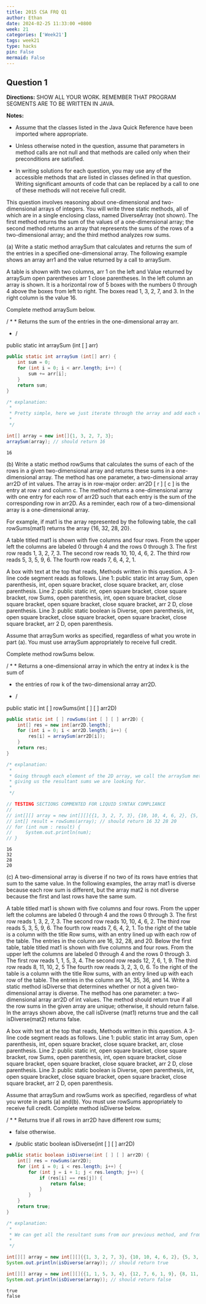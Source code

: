 ```yaml
---
title: 2015 CSA FRQ Q1
author: Ethan
date: 2024-02-25 11:33:00 +0800
week: 21
categories: ['Week21']
tags: week21
type: hacks
pin: False
mermaid: False
---
```


## Question 1

**Directions:** SHOW ALL YOUR WORK. REMEMBER THAT PROGRAM SEGMENTS ARE TO BE WRITTEN IN JAVA.

**Notes:**
 
 - Assume that the classes listed in the Java Quick Reference have been imported where appropriate.

 - Unless otherwise noted in the question, assume that parameters in method calls are not null and that methods are called only when their preconditions are satisfied.

 - In writing solutions for each question, you may use any of the accessible methods that are listed in classes defined in that question. Writing significant amounts of code that can be replaced by a call to one of these methods will not receive full credit.

This question involves reasoning about one-dimensional and two-dimensional arrays of integers. You will write three static methods, all of which are in a single enclosing class, named DiverseArray (not shown). The first method returns the sum of the values of a one-dimensional array; the second method returns an array that represents the sums of the rows of a two-dimensional array; and the third method analyzes row sums.


(a) Write a static method arraySum that calculates and returns the sum of the entries in a specified one-dimensional array. The following example shows an array arr1 and the value returned by a call to arraySum.

A table is shown with two columns, arr 1 on the left and Value returned by arraySum open parentheses arr 1 close parentheses. In the left column an array is shown. It is a horizontal row of 5 boxes with the numbers 0 through 4 above the boxes from left to right. The boxes read 1, 3, 2, 7, and 3. In the right column is the value 16.

Complete method arraySum below.

/ * * Returns the sum of the entries in the one-dimensional array arr.

* /

public static int arraySum (int [ ] arr)



```Java
public static int arraySum (int[] arr) {
    int sum = 0;
    for (int i = 0; i < arr.length; i++) {
        sum += arr[i];
    }
    return sum;
}

/* explanation:
 * 
 * Pretty simple, here we just iterate through the array and add each element to the sum, returning the final sum at the end.
 * 
 */

int[] array = new int[]{1, 3, 2, 7, 3};
arraySum(array); // should return 16
```




    16



(b) Write a static method rowSums that calculates the sums of each of the rows in a given two-dimensional array and returns these sums in a one-dimensional array. The method has one parameter, a two-dimensional array arr2D of int values. The array is in row-major order: arr2D [ r ] [ c ] is the entry at row r and column c. The method returns a one-dimensional array with one entry for each row of arr2D such that each entry is the sum of the corresponding row in arr2D. As a reminder, each row of a two-dimensional array is a one-dimensional array.

For example, if mat1 is the array represented by the following table, the call rowSums(mat1) returns the array {16, 32, 28, 20}.

 

A table titled mat1 is shown with five columns and four rows. From the upper left the columns are labeled 0 through 4 and the rows 0 through 3. The first row reads 1, 3, 2, 7, 3. The second row reads 10, 10, 4, 6, 2. The third row reads 5, 3, 5, 9, 6. The fourth row reads 7, 6, 4, 2, 1.

A box with text at the top that reads, Methods written in this question. A 3-line code segment reads as follows. Line 1: public static int array Sum, open parenthesis, int, open square bracket, close square bracket, arr, close parenthesis. Line 2: public static int, open square bracket, close square bracket, row Sums, open parenthesis, int, open square bracket, close square bracket, open square bracket, close square bracket, arr 2 D, close parenthesis. Line 3: public static boolean is Diverse, open parenthesis, int, open square bracket, close square bracket, open square bracket, close square bracket, arr 2 D, open parenthesis.  

 

Assume that arraySum works as specified, regardless of what you wrote in part (a). You must use arraySum appropriately to receive full credit.

Complete method rowSums below.

/ * * Returns a one-dimensional array in which the entry at index k is the sum of

* the entries of row k of the two-dimensional array arr2D.

* /

public static int [ ] rowSums(int [ ] [ ] arr2D)


```Java
public static int [ ] rowSums(int [ ] [ ] arr2D) {
    int[] res = new int[arr2D.length];
    for (int i = 0; i < arr2D.length; i++) {
        res[i] = arraySum(arr2D[i]);
    }
    return res;
}

/* explanation:
 * 
 * Going through each element of the 2D array, we call the arraySum method on each row and store sum the results array,
 * giving us the resultant sums we are looking for.
 * 
 */

// TESTING SECTIONS COMMENTED FOR LIQUID SYNTAX COMPLIANCE
//
// int[][] array = new int[][]{{1, 3, 2, 7, 3}, {10, 10, 4, 6, 2}, {5, 3, 5, 9, 6}, {7, 6, 4, 2, 1}};
// int[] result = rowSums(array); // should return 16 32 28 20
// for (int num : result) {
//     System.out.println(num);
// }
```

    16
    32
    28
    20


(c) A two-dimensional array is diverse if no two of its rows have entries that sum to the same value. In the following examples, the array mat1 is diverse because each row sum is different, but the array mat2 is not diverse because the first and last rows have the same sum.

A table titled mat1 is shown with five columns and four rows. From the upper left the columns are labeled 0 through 4 and the rows 0 through 3. The first row reads 1, 3, 2, 7, 3. The second row reads 10, 10, 4, 6, 2. The third row reads 5, 3, 5, 9, 6. The fourth row reads 7, 6, 4, 2, 1.   To the right of the table is a column with the title Row sums, with an entry lined up with each row of the table. The entries in the column are 16, 32, 28, and 20. Below the first table, table titled mat1 is shown with five columns and four rows. From the upper left the columns are labeled 0 through 4 and the rows 0 through 3. The first row reads 1, 1, 5, 3, 4. The second row reads 12, 7, 6, 1, 9. The third row reads 8, 11, 10, 2, 5 The fourth row reads 3, 2, 3, 0, 6.   To the right of the table is a column with the title Row sums, with an entry lined up with each row of the table. The entries in the column are 14, 35, 36, and 14. 
Write a static method isDiverse that determines whether or not a given two-dimensional array is diverse. The method has one parameter: a two-dimensional array arr2D of int values. The method should return true if all the row sums in the given array are unique; otherwise, it should return false. In the arrays shown above, the call isDiverse (mat1) returns true and the call isDiverse(mat2) returns false.

A box with text at the top that reads, Methods written in this question. A 3-line code segment reads as follows. Line 1: public static int array Sum, open parenthesis, int, open square bracket, close square bracket, arr, close parenthesis. Line 2: public static int, open square bracket, close square bracket, row Sums, open parenthesis, int, open square bracket, close square bracket, open square bracket, close square bracket, arr 2 D, close parenthesis. Line 3: public static boolean is Diverse, open parenthesis, int, open square bracket, close square bracket, open square bracket, close square bracket, arr 2 D, open parenthesis. 

Assume that arraySum and rowSums work as specified, regardless of what you wrote in parts (a) and(b). You must use rowSums appropriately to receive full credit.
Complete method isDiverse below.

/ * * Returns true if all rows in arr2D have different row sums;
* false otherwise.

* /public static boolean isDiverse(int [ ] [ ] arr2D)


```Java
public static boolean isDiverse(int [ ] [ ] arr2D) {
    int[] res = rowSums(arr2D);
    for (int i = 0; i < res.length; i++) {
        for (int j = i + 1; j < res.length; j++) {
            if (res[i] == res[j]) {
                return false;
            }
        }
    }
    return true;
}

/* explanation:
 * 
 * We can get all the resultant sums from our previous method, and from there, figure out if there are any duplicates.
 * 
 */

int[][] array = new int[][]{{1, 3, 2, 7, 3}, {10, 10, 4, 6, 2}, {5, 3, 5, 9, 6}, {7, 6, 4, 2, 1}};
System.out.println(isDiverse(array)); // should return true

int[][] array = new int[][]{{1, 1, 5, 3, 4}, {12, 7, 6, 1, 9}, {8, 11, 10, 2, 5}, {3, 2, 3, 0, 6}};
System.out.println(isDiverse(array)); // should return false
```

    true
    false

